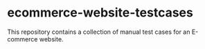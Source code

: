 # ecommerce-website-testcases
This repository contains a collection of manual test cases for an E-commerce website.
